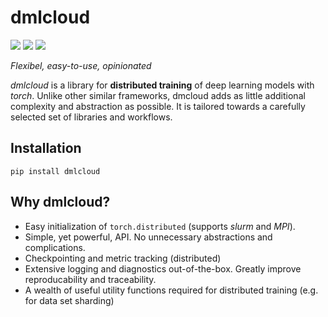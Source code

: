 # dmlcloud
[![](https://img.shields.io/pypi/v/dmlcloud)](https://pypi.org/project/dmlcloud/)
[![](https://img.shields.io/github/actions/workflow/status/sehoffmann/dmlcloud/run_tests.yml?label=tests&logo=github)](https://github.com/sehoffmann/dmlcloud/actions/workflows/run_tests.yml)
[![](https://img.shields.io/github/actions/workflow/status/sehoffmann/dmlcloud/run_linting.yml?label=lint&logo=github)](https://github.com/sehoffmann/dmlcloud/actions/workflows/run_linting.yml)

*Flexibel, easy-to-use, opinionated*

*dmlcloud* is a library for **distributed training** of deep learning models with *torch*. Unlike other similar frameworks, dmcloud adds as little additional complexity and abstraction as possible. It is tailored towards a carefully selected set of libraries and workflows.

## Installation
```
pip install dmlcloud
```

## Why dmlcloud?
- Easy initialization of `torch.distributed` (supports *slurm* and *MPI*).
- Simple, yet powerful, API. No unnecessary abstractions and complications.
- Checkpointing and metric tracking (distributed)
- Extensive logging and diagnostics out-of-the-box. Greatly improve reproducability and traceability.
- A wealth of useful utility functions required for distributed training (e.g. for data set sharding)
